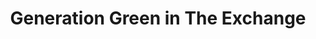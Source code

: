 ---
title: "Generation Green in The Exchange"
url: /winnipeg/generation-green-in-the-exchange/
shop: shop
---
